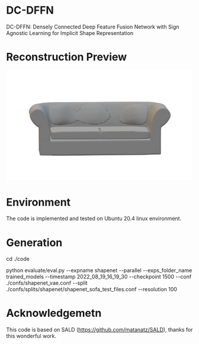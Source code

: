 # DC-DFFN
DC-DFFN: Densely Connected Deep Feature Fusion Network with Sign Agnostic Learning for Implicit Shape Representation

# Reconstruction Preview
![plot](https://github.com/basher8488881/DC-DFFN/blob/master/sofa1.png)

# Environment
The code is implemented and  tested on Ubuntu 20.4 linux environment. 

# Generation 

cd ./code  

python evaluate/eval.py --expname shapenet --parallel --exps_folder_name trained_models --timestamp 2022_08_19_16_19_30 --checkpoint 1500 --conf ./confs/shapenet_vae.conf --split ./confs/splits/shapenet/shapenet_sofa_test_files.conf --resolution 100



# Acknowledgemetn 
This code is based on SALD (https://github.com/matanatz/SALD), thanks for this wonderful work. 
